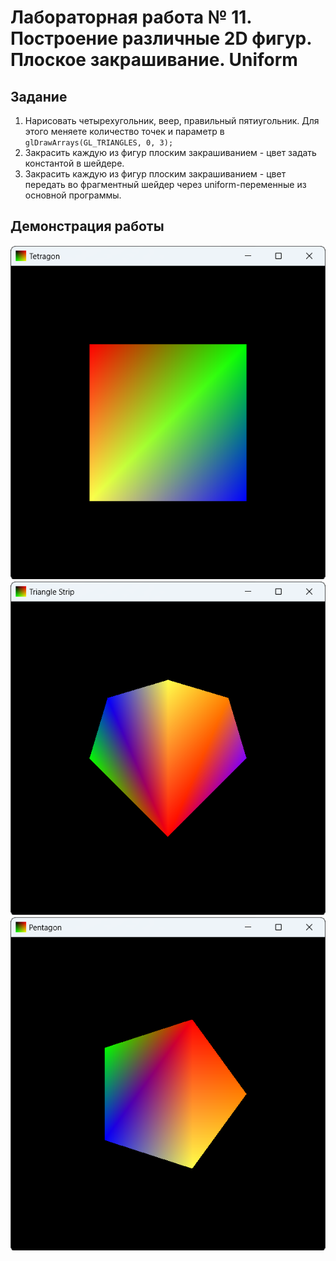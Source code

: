 # Лабораторная работа № 11. Построение различные 2D фигур. Плоское закрашивание. Uniform
## Задание
1. Нарисовать четырехугольник, веер, правильный пятиугольник. Для этого меняете количество точек и параметр в `glDrawArrays(GL_TRIANGLES, 0, 3);`
2. Закрасить каждую из фигур плоским закрашиванием - цвет задать константой в шейдере.
3. Закрасить каждую из фигур плоским закрашиванием - цвет передать во  фрагментный шейдер через uniform-переменные из основной программы.

## Демонстрация работы
![](imgs/1.png)
![](imgs/2.png)
![](imgs/3.png)
